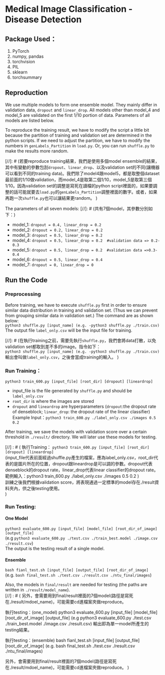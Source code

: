 # Medical Image Classification - Disease Detection

## Package Used：
1. PyTorch
2. numpy, pandas
3. torchvision
4. PIL
5. sklearn
6. torchsummary

## Reproduction
We use multiple models to form one ensemble model. They mainly differ in validation data, `dropout` and `linear_drop`. All models other than model_4 and model_5 are validated on the first 1/10 portion of data. Parameters of all models are listed below.  
  
To reproduce the training result, we have to modify the script a little bit because the partition of training and validation set are determined in the python scripts. If we need to adjust the partition, we have to modify the numbers in `genLabels_Partition` in `load.py`. Or, you can run `shuffle.py` to make the results more random.  

[//]: # (若要reproduce training結果，我們是使用多個model ensemble的結果，其中有變動的參數包刮`dropout`、`linear_drop`、以及validation set的不同(讓機器可以看到不同的training data)。我們除了model4跟model5，都是取整個dataset最前面的1/10做validation，而model_4是取第二個1/10，model_5是取第三個1/10。因為validation set的調整是寫死在讀檔的python script裡面的，如果要調整的話可能就要去`load.py`的`genLabels_Partition`調整裡面的數字。或者，如果再跑一次`shuffle.py`也可以讓結果更random。 )

  
The parameters of all seven models:
[//]: # (共有7個model，其參數分別如下：)
- model_1: `dropout = 0.4, linear_drop = 0.2`
- model_2: `dropout = 0.2, linear_drop = 0.2`
- model_3: `dropout = 0.5, linear_drop = 0.2`
- model_4: `dropout = 0.5, linear_drop = 0.2  #validation data => 0.2-0.3`
- model_5: `dropout = 0.5, linear_drop = 0.2  #validation data =>0.3-0.4`
- model_6: `dropout = 0.5, linear_drop = 0.4`
- model_7: `dropout = 0, linear_drop = 0`

## Run the Code
### Preprocessing
Before training, we have to execute `shuffle.py` first in order to ensure similar data distribution in training and validation set. (Thus we can prevent from grouping similar data in validation set.) The command are as shown below:  
`python3 shuffle.py [input_name] (e.g. -python3 shuffle.py ./train.csv)`  
The output file `label_only.csv` will be the input file for training.    

[//]: # (在執行training之前，需要先執行`shuffle.py`，我們會將data打散，以免validation set都取到差不多的image。指令如下：  
`python3 shuffle.py [input_name] (e.g. -python3 shuffle.py ./train.csv)`  
輸出會叫做`label_only.csv`，之後會當成training的輸入。  )
  
### Run Training：
`python3 train_600.py [input_file] [root_dir] [dropout] [lineardrop] `
- input_file is the file generated by `shuffle.py` and should be `label_only.csv`
- `root_dir` is where the images are stored
- `dropout` and `lineardrop` are hyperparameters (`dropout`:the dropout rate of denseblock; `linear_drop`: the dropout rate of the linear classifier)
Example Input：`python3 train_600.py ./label_only.csv ./images 0.5 0.2` 

After training, we save the models with validation score over a certain threshold in `./result/` directory. We will later use these models for testing.  

[//] : # (
執行Training：
`python3 train_600.py [input_file] [root_dir] [dropout] [lineardrop] `  
(input_file代表前面經過shuffle.py產生的檔案，應為label_only.csv，root_dir代表的是圖片所在的位置，dropout跟lineardrop是可以調的參數。dropout代表denseblock的dropout rate，linear_drop代表linear classifier的dropout rate。  
範例輸入：python3 train_600.py ./label_only.csv ./images 0.5 0.2 )  
訓練之後我們根據validation score，將表現通過一定標準的model存在./result資料夾內，供之後testing使用。  
)

### Run Testing:
#### One Model
`python3 evaluate_600.py [input_file] [model_file] [root_dir_of_image] [output_file]`  
(e.g `python3 evaluate_600.py ./test.csv ./train_best.model ./image.csv ./result.csv`)  
The output is the testing result of a single model. 
#### Ensemble
`bash fianl_test.sh [input_file] [output_file] [root_dir_of_image]`  
(e.g. `bash final_test.sh ./test.csv ./result.csv ./ntu_final/images`)  
  
Also, the models in `final/result` are needed for testing (the paths are written in `./result/model_name`).  
[//] : # (
另外，會需要用到final/result裡面的7個model(路徑是寫死在./result/mdoel_name)，可能需要cd進檔案夾做reproduce。

執行testing：(one_model)
python3 evaluate_600.py [input_file] [model_file] [root_dir_of_image] [output_file] 
(e.g python3 evaluate_600.py ./test.csv ./train_best.model ./image.csv ./result.csv)
輸出即為單一model所產生的testing結果。

執行testing：(ensemble)
bash fianl_test.sh [input_file] [output_file] [root_dir_of_image]
(e.g. bash final_test.sh ./test.csv ./result.csv ./ntu_final/images)

另外，會需要用到final/result裡面的7個model(路徑是寫死在./result/mdoel_name)，可能需要cd進檔案夾做reproduce。
)


